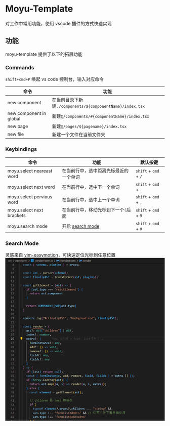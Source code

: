 # Moyu-Template

对工作中常用功能，使用 vscode 插件的方式快速实现

## 功能

moyu-template 提供了以下的拓展功能

### Commands

`shift+cmd+P` 唤起 vs code 控制台，输入对应命令

| 命令                    | 功能                                                      |
| ----------------------- | --------------------------------------------------------- |
| new component           | 在当前目录下新建`./components/${componentName}/index.tsx` |
| new component in global | 新建`@/components/#{componentName}/index.tsx`             |
| new page                | 新建`@/pages/${pagename}/index.tsx`                       |
| new file                | 新建一个文件在当前文件夹                                  |

### Keybindings

| 命令                      | 功能                                   | 默认按键              |
| ------------------------- | -------------------------------------- | --------------------- |
| moyu.select neareast word | 在当前行中，选中距离光标最近的一个单词 | `shift` + `cmd` + `/` |
| moyu.select next word     | 在当前行中，选中下一个单词             | `shift` + `cmd` + `.` |
| moyu.select pervious word | 在当前行中，选中上一个单词             | `shift` + `cmd` + `,` |
| moyu.select next brackets | 在当前行中，移动光标到下一个`(`后面    | `shift` + `cmd` + `9` |
| moyu.search mode          | 开启 [search mode](#search-mode)       | `shift` + `cmd` + `0` |

### Search Mode

灵感来自 [vim-easymotion](https://github.com/easymotion/vim-easymotion)，可快速定位光标到任意位置
![search-mode-gif](./images/search-mode.gif)
